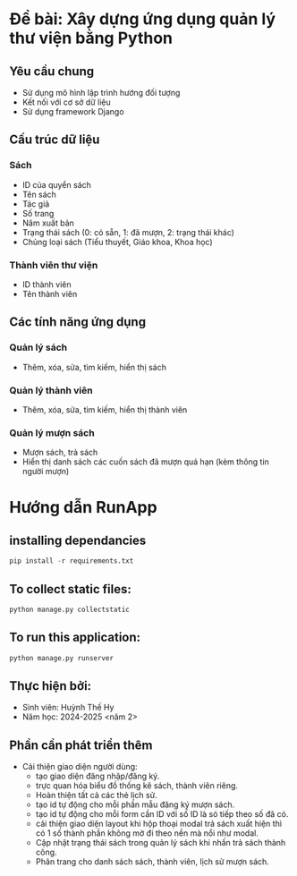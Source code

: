 # Đề bài: Xây dựng ứng dụng quản lý thư viện bằng Python

## Yêu cầu chung
- Sử dụng mô hình lập trình hướng đối tượng
- Kết nối với cơ sở dữ liệu
- Sử dụng framework Django

## Cấu trúc dữ liệu
### Sách
- ID của quyển sách
- Tên sách
- Tác giả
- Số trang
- Năm xuất bản
- Trạng thái sách (0: có sẵn, 1: đã mượn, 2: trạng thái khác)
- Chủng loại sách (Tiểu thuyết, Giáo khoa, Khoa học)

### Thành viên thư viện
- ID thành viên
- Tên thành viên

## Các tính năng ứng dụng
### Quản lý sách
- Thêm, xóa, sửa, tìm kiếm, hiển thị sách

### Quản lý thành viên
- Thêm, xóa, sửa, tìm kiếm, hiển thị thành viên

### Quản lý mượn sách
- Mượn sách, trả sách
- Hiển thị danh sách các cuốn sách đã mượn quá hạn (kèm thông tin người mượn)

# Hướng dẫn RunApp
## installing dependancies

```python
pip install -r requirements.txt
```

## To collect static files:

```python
python manage.py collectstatic
```

## To run this application:

```python
python manage.py runserver
```
## Thực hiện bởi:
- Sinh viên: Huỳnh Thế Hy
- Năm học: 2024-2025 <năm 2>

## Phần cần phát triển thêm
- Cải thiện giao diện người dùng:
    - tạo giao diện đăng nhập/đăng ký.
    - trực quan hóa biểu đồ thống kê sách, thành viên riêng.
    - Hoàn thiện tất cả các thẻ lịch sử.
    + tạo id tự động cho mỗi phần mẫu đăng ký mượn sách.
    + tạo id tự động cho mỗi form cần ID với số ID là só tiếp theo số đã có.
    + cải thiện giao diện layout khi hộp thoại modal trả sách xuất hiện thì có 1 số thành phần không mờ đi theo nền mà nổi như modal.
    + Cập nhật trạng thái sách trong quản lý sách khi nhấn trả sách thành công.
    + Phân trang cho danh sách sách, thành viên, lịch sử mượn sách.


